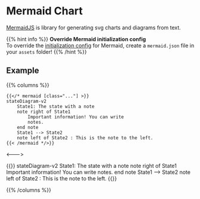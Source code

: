 # Mermaid Chart

[MermaidJS](https://mermaid-js.github.io/) is library for generating svg charts and diagrams from text.

{{% hint info %}}
**Override Mermaid initialization config**  
To override the [initialization config](https://mermaid-js.github.io/mermaid/#/Setup) for Mermaid,
create a `mermaid.json` file in your `assets` folder!
{{% /hint %}}

## Example


{{% columns %}}

```tpl
{{</* mermaid [class="..."] >}}
stateDiagram-v2
    State1: The state with a note
    note right of State1
        Important information! You can write
        notes.
    end note
    State1 --> State2
    note left of State2 : This is the note to the left.
{{< /mermaid */>}}
```

<--->

{{<mermaid>}}
stateDiagram-v2
    State1: The state with a note
    note right of State1
        Important information! You can write
        notes.
    end note
    State1 --> State2
    note left of State2 : This is the note to the left.
{{</mermaid>}}

{{% /columns %}}
